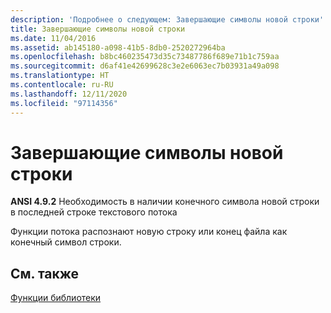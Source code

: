 ```yaml
---
description: 'Подробнее о следующем: Завершающие символы новой строки'
title: Завершающие символы новой строки
ms.date: 11/04/2016
ms.assetid: ab145180-a098-41b5-8db0-2520272964ba
ms.openlocfilehash: b8bc460235473d35c73487786f689e71b1c759aa
ms.sourcegitcommit: d6af41e42699628c3e2e6063ec7b03931a49a098
ms.translationtype: HT
ms.contentlocale: ru-RU
ms.lasthandoff: 12/11/2020
ms.locfileid: "97114356"
---
```

# <a name="terminating-newline-characters"></a>Завершающие символы новой строки

**ANSI 4.9.2** Необходимость в наличии конечного символа новой строки в последней строке текстового потока

Функции потока распознают новую строку или конец файла как конечный символ строки.

## <a name="see-also"></a>См. также

[Функции библиотеки](../c-language/library-functions.md)
